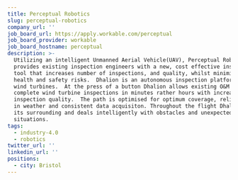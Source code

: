 ```yaml
---
title: Perceptual Robotics
slug: perceptual-robotics
company_url: ''
job_board_url: https://apply.workable.com/perceptual
job_board_provider: workable
job_board_hostname: perceptual
description: >-
  Utilizing an intelligent Unmanned Aerial Vehicle(UAV), Perceptual Robotics
  provides existing inspection engineers with a new, cost effective inspection
  tool that increases number of inspections, and quality, whilst minimising
  health and safety risks.  Dhalion is an autonomous inspection platform for
  wind turbines.  At the press of a button Dhalion allows existing O&M teams to
  complete wind turbine inspections in minutes rather hours with increased
  inspection quality.  The path is optimised for optimum coverage, reliability
  in weather and consistent data acquisiton. Throughout the flight Dhalion minds
  its surrounding and deals intelligently with obstacles and unexpected
  situations.
tags:
  - industry-4.0
  - robotics
twitter_url: ''
linkedin_url: ''
positions:
  - city: Bristol
---
```

